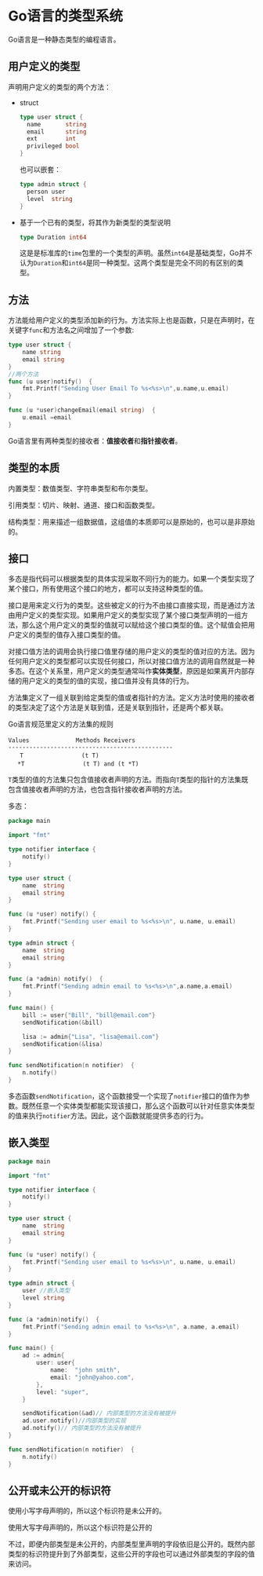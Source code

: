 # Go语言的类型系统

Go语言是一种静态类型的编程语言。

## 用户定义的类型

声明用户定义的类型的两个方法：

* struct

  ```go
  type user struct {
  	name       string
  	email      string
  	ext        int
  	privileged bool
  }
  ```

  也可以嵌套：

  ```go
  type admin struct {
  	person user
  	level  string
  }
  ```

* 基于一个已有的类型，将其作为新类型的类型说明

  ```go
  type Duration int64 
  ```

  这是是标准库的`time`包里的一个类型的声明。虽然`int64`是基础类型，Go并不认为`Duration`和`int64`是同一种类型。这两个类型是完全不同的有区别的类型。

## 方法

方法能给用户定义的类型添加新的行为。方法实际上也是函数，只是在声明时，在关键字`func`和方法名之间增加了一个参数:

```go
type user struct {
	name string
	email string
}
//两个方法
func (u user)notify()  {
	fmt.Printf("Sending User Email To %s<%s>\n",u.name,u.email)
}

func (u *user)changeEmail(email string)  {
	u.email =email
}
```

Go语言里有两种类型的接收者：**值接收者**和**指针接收者**。

## 类型的本质

内置类型：数值类型、字符串类型和布尔类型。

引用类型：切片、映射、通道、接口和函数类型。

结构类型：用来描述一组数据值，这组值的本质即可以是原始的，也可以是非原始的。

## 接口

多态是指代码可以根据类型的具体实现采取不同行为的能力。如果一个类型实现了某个接口，所有使用这个接口的地方，都可以支持这种类型的值。

接口是用来定义行为的类型。这些被定义的行为不由接口直接实现，而是通过方法由用户定义的类型实现。如果用户定义的类型实现了某个接口类型声明的一组方法，那么这个用户定义的类型的值就可以赋给这个接口类型的值。这个赋值会把用户定义的类型的值存入接口类型的值。

对接口值方法的调用会执行接口值里存储的用户定义的类型的值对应的方法。因为任何用户定义的类型都可以实现任何接口，所以对接口值方法的调用自然就是一种多态。在这个关系里，用户定义的类型通常叫作**实体类型**，原因是如果离开内部存储的用户定义的类型的值的实现，接口值并没有具体的行为。

方法集定义了一组关联到给定类型的值或者指针的方法。定义方法时使用的接收者的类型决定了这个方法是关联到值，还是关联到指针，还是两个都关联。

Go语言规范里定义的方法集的规则

```
Values　　　　　　　　Methods Receivers
-----------------------------------------------
　　T　　　　　　　　　　(t T)
　 *T　　　　　　　　　　(t T) and (t *T)
```

`T`类型的值的方法集只包含值接收者声明的方法。而指向`T`类型的指针的方法集既包含值接收者声明的方法，也包含指针接收者声明的方法。

多态：

```go
package main

import "fmt"

type notifier interface {
	notify()
}

type user struct {
	name  string
	email string
}

func (u *user) notify() {
	fmt.Printf("Sending user email to %s<%s>\n", u.name, u.email)
}

type admin struct {
	name  string
	email string
}

func (a *admin) notify()  {
	fmt.Printf("Sending admin email to %s<%s>\n",a.name,a.email)
}

func main() {
	bill := user{"Bill", "bill@email.com"}
	sendNotification(&bill)

	lisa := admin{"Lisa", "lisa@email.com"}
	sendNotification(&lisa)
}

func sendNotification(n notifier)  {
	n.notify()
}
```

多态函数`sendNotification`，这个函数接受一个实现了`notifier`接口的值作为参数。既然任意一个实体类型都能实现该接口，那么这个函数可以针对任意实体类型的值来执行`notifier`方法。因此，这个函数就能提供多态的行为。

## 嵌入类型

```go
package main

import "fmt"

type notifier interface {
	notify()
}

type user struct {
	name  string
	email string
}

func (u *user) notify() {
	fmt.Printf("Sending user email to %s<%s>\n", u.name, u.email)
}

type admin struct {
	user //嵌入类型
	level string
}

func (a *admin)notify()  {
	fmt.Printf("Sending admin email to %s<%s>\n", a.name, a.email)
}

func main() {
	ad := admin{
		user: user{
			name:  "john smith",
			email: "john@yahoo.com",
		},
		level: "super",
	}

	sendNotification(&ad)// 内部类型的方法没有被提升
	ad.user.notify()//内部类型的实现
	ad.notify()// 内部类型的方法没有被提升
}

func sendNotification(n notifier)  {
	n.notify()
}
```

## 公开或未公开的标识符

使用小写字母声明的，所以这个标识符是未公开的。

使用大写字母声明的，所以这个标识符是公开的

不过，即便内部类型是未公开的，内部类型里声明的字段依旧是公开的。既然内部类型的标识符提升到了外部类型，这些公开的字段也可以通过外部类型的字段的值来访问。